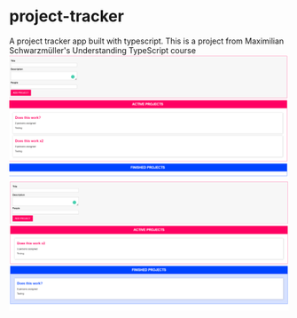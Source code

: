 # project-tracker
A project tracker app built with typescript. This is a project from Maximilian Schwarzmüller's Understanding TypeScript course
![alt text](https://raw.githubusercontent.com/gds91/project-tracker/main/.github/images/overview.png)
![alt text](https://raw.githubusercontent.com/gds91/project-tracker/main/.github/images/split.png)
